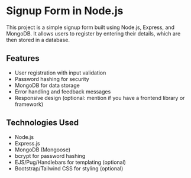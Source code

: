 # Signup Form in Node.js

This project is a simple signup form built using Node.js, Express, and MongoDB. It allows users to register by entering their details, which are then stored in a database.

## Features

- User registration with input validation
- Password hashing for security
- MongoDB for data storage
- Error handling and feedback messages
- Responsive design (optional: mention if you have a frontend library or framework)

## Technologies Used

- Node.js
- Express.js
- MongoDB (Mongoose)
- bcrypt for password hashing
- EJS/Pug/Handlebars for templating (optional)
- Bootstrap/Tailwind CSS for styling (optional)




